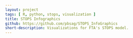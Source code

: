 ```yaml
---
layout: project
tags: [ R, python, stops, visualization ]
title: STOPS Infographics
github: https://github.com/pbsag/STOPS_InfoGraphics
short-description: Visualizations for FTA's STOPS model.
---
```

